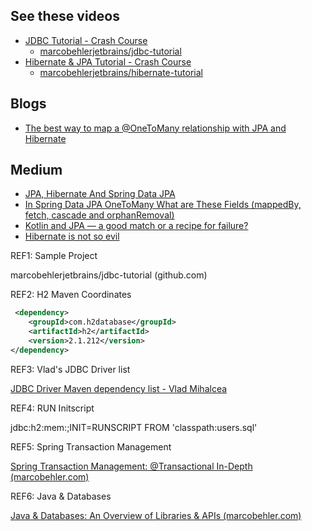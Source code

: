 
## See these videos


- [JDBC Tutorial - Crash Course](https://www.youtube.com/watch?v=KgXq2UBNEhA)
    - [marcobehlerjetbrains/jdbc-tutorial](https://github.com/marcobehlerjetbrains/jdbc-tutorial)
- [Hibernate & JPA Tutorial - Crash Course](https://www.youtube.com/watch?v=xHminZ9Dxm4)
    - [marcobehlerjetbrains/hibernate-tutorial](https://github.com/marcobehlerjetbrains/hibernate-tutorial)


## Blogs

- [The best way to map a @OneToMany relationship with JPA and Hibernate](https://vladmihalcea.com/the-best-way-to-map-a-onetomany-association-with-jpa-and-hibernate/)

## Medium

- [JPA, Hibernate And Spring Data JPA](https://medium.com/@burakkocakeu/jpa-hibernate-and-spring-data-jpa-efa71feb82ac)
- [In Spring Data JPA OneToMany What are These Fields (mappedBy, fetch, cascade and orphanRemoval)](https://medium.com/@burakkocakeu/in-spring-data-jpa-onetomany-what-are-these-fields-mappedby-fetch-cascade-and-orphanremoval-2655f4027c4f)
- [Kotlin and JPA — a good match or a recipe for failure?](https://blog.kotlin-academy.com/kotlin-and-jpa-a-good-match-or-a-recipe-for-failure-e52718d93b4f)
- [Hibernate is not so evil](https://medium.com/better-programming/hibernate-is-not-so-evil-84ca72b959c3)





REF1: Sample Project

marcobehlerjetbrains/jdbc-tutorial (github.com)


REF2: H2 Maven Coordinates
```xml
 <dependency>
    <groupId>com.h2database</groupId>
    <artifactId>h2</artifactId>
    <version>2.1.212</version>
</dependency>
```

REF3: Vlad's JDBC Driver list

[JDBC Driver Maven dependency list - Vlad Mihalcea](https://vladmihalcea.com/jdbc-driver-maven-dependency/)


REF4: RUN Initscript

jdbc:h2:mem:;INIT=RUNSCRIPT FROM 'classpath:users.sql'


REF5: Spring Transaction Management

[Spring Transaction Management: @Transactional In-Depth (marcobehler.com)](https://www.marcobehler.com/guides/spring-transaction-management-transactional-in-depth#_how_spring_and_jpa_hibernate_transaction_management_works)


REF6: Java & Databases

[Java & Databases: An Overview of Libraries & APIs (marcobehler.com)](https://www.marcobehler.com/guides/java-databases)
